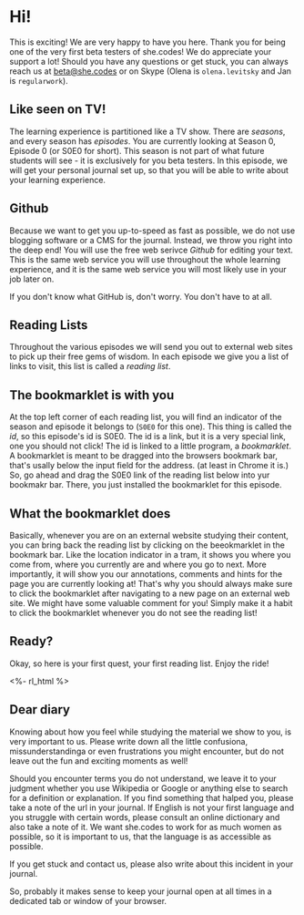 Hi!
==

This is exciting! We are very happy to have you here. Thank you for being one of the very first beta testers of she.codes! We do appreciate your support a lot!
Should you have any questions or get stuck, you can always reach us at [beta@she.codes](mailto:beta@she.codes) or on Skype (Olena is `olena.levitsky` and Jan is `regularwork`).

Like seen on TV!
----------------
The learning experience is partitioned like a TV show. There are _seasons_, and every season has _episodes_. You are currently looking at Season 0, Episode 0 (or S0E0 for short).
This season is not part of what future students will see - it is exclusively for you beta testers.
In this episode, we will get your personal journal set up, so that you will be able to write about your learning experience.

Github
------
Because we want to get you up-to-speed as fast as possible, we do not use blogging software or a CMS for the journal.
Instead, we throw you right into the deep end! You will use the free web serivce _Github_ for editing your text. This is the same web service you will use throughout
the whole learning experience, and it is the same web service you will most likely use in your job later on.

If you don't know what GitHub is, don't worry. You don't have to at all.

Reading Lists
-------------
Throughout the various episodes we will send you out to external web sites to pick up their free gems of wisdom.
In each episode we give you a list of links to visit, this list is called a _reading list_.

The bookmarklet is with you
---------------------------
At the top left corner of each reading list, you will find an indicator of the season and episode it belongs to (`S0E0` for this one).
This thing is called the _id_, so this episode's id is S0E0. The id is a link, but it is a very special link, one you should not click!
The id is linked to a little program, a _bookmarklet_. A bookmarklet is meant to be dragged into the browsers bookmark bar, that's usally below the input field for the address.
(at least in Chrome it is.)
So, go ahead and drag the S0E0 link of the reading list below into yur bookmakr bar.
There, you just installed the bookmarklet for this episode.

What the bookmarklet does
-------------------------
Basically, whenever you are on an external website studying their content, you can bring back the reading list by clicking on the beeokmarklet in the bookmark bar.
Like the location indicator in a tram, it shows you where you come from, where you currently are and where you go to next. More importantly,
it will show you our annotations, comments and hints for the page you are currently looking at!
That's why you should always make sure to click the bookmarklet after navigating to a new page on an external web site. We might have some valuable comment for you!
Simply make it a habit to click the bookmarklet whenever you do not see the reading list!

Ready?
------
Okay, so here is your first quest, your first reading list. Enjoy the ride!

<%- rl_html %>

Dear diary
----------
Knowing about how you feel while studying the material we
show to you, is very important to us. Please write down all the little confusiona, missunderstandinga or even frustrations you might encounter, but do not leave out the fun and exciting moments as well!

Should you encounter terms you do not understand, we leave it to your judgment whether you use Wikipedia or Google or anything else to search for a definition or explanation. If you find something that halped you, please take a note of the url in your journal.
If English is not your first language and you struggle with certain words, please consult an online dictionary and also take a note of it. We want she.codes to work for as much women as possible, so it is important to us, that the language is as accessible as possible.

If you get stuck and contact us, please also write about this incident in your journal.

So, probably it makes sense to keep your journal open at all times in a dedicated tab or window of your browser.


